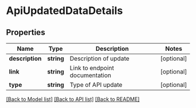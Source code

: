 # ApiUpdatedDataDetails

## Properties
Name | Type | Description | Notes
------------ | ------------- | ------------- | -------------
**description** | **string** | Description of update | [optional] 
**link** | **string** | Link to endpoint documentation | [optional] 
**type** | **string** | Type of API update | [optional] 

[[Back to Model list]](../../README.md#documentation-for-models) [[Back to API list]](../../README.md#documentation-for-api-endpoints) [[Back to README]](../../README.md)

